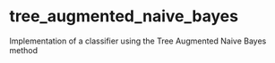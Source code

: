 # tree_augmented_naive_bayes
Implementation of a classifier using the Tree Augmented Naive Bayes method
